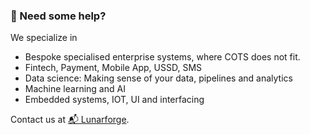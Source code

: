 ### 🤝 Need some help?

We specialize in

- Bespoke specialised enterprise systems, where COTS does not fit.
- Fintech, Payment, Mobile App, USSD, SMS  
- Data science: Making sense of your data, pipelines and analytics
- Machine learning and AI
- Embedded systems, IOT, UI and interfacing

Contact us at [📬 Lunarforge](mailto:hannes@nbs.com.na).
